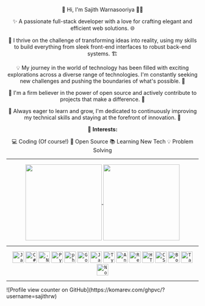<div align="center">
  👋 Hi, I'm Sajith Warnasooriya 🧑‍💻

  ✨ A passionate full-stack developer with a love for crafting elegant and efficient web solutions. 🌐
  
  🚀 I thrive on the challenge of transforming ideas into reality, using my skills to build everything from sleek front-end interfaces to robust back-end systems. 🏗️
  
  💡 My journey in the world of technology has been filled with exciting explorations across a diverse range of technologies. I'm constantly seeking new challenges and pushing the boundaries of what's possible. 🔭
  
  🤝 I'm a firm believer in the power of open source and actively contribute to projects that make a difference. 🤝
  
  🌱  Always eager to learn and grow, I'm dedicated to continuously improving my technical skills and staying at the forefront of innovation. 🌱
  
  
  💖 **Interests:**
  
  💻 Coding (Of course!)
  🚀 Open Source
  📚 Learning New Tech
  💡 Problem Solving
</div>
<hr/>
<div align="center">
  <a href="https://github.com/anuraghazra/github-readme-stats">
    <img height=200 align="center" src="https://my-language-stats.vercel.app/api?username=sajithrw&theme=dark" />
  </a>
  <a href="https://github.com/anuraghazra/convoychat">
    <img height=200 align="center" src="https://my-language-stats.vercel.app/api/top-langs?username=sajithrw&layout=compact&langs_count=8&card_width=320&theme=dark" />
  </a>
</div>
<hr/>
<div align="center" >
  	<code><img width="30" src="https://user-images.githubusercontent.com/25181517/117201156-9a724800-adec-11eb-9a9d-3cd0f67da4bc.png" alt="Java" title="Java"/></code>
	<code><img width="30" src="https://user-images.githubusercontent.com/25181517/121405384-444d7300-c95d-11eb-959f-913020d3bf90.png" alt="C#" title="C#"/></code>
	<code><img width="30" src="https://user-images.githubusercontent.com/25181517/121405754-b4f48f80-c95d-11eb-8893-fc325bde617f.png" alt=".NET Core" title=".NET Core"/></code>
	<code><img width="30" src="https://user-images.githubusercontent.com/25181517/183423507-c056a6f9-1ba8-4312-a350-19bcbc5a8697.png" alt="Python" title="Python"/></code>
	<code><img width="30" src="https://user-images.githubusercontent.com/25181517/183570228-6a040b9f-3ddf-47a2-a201-743121dac664.png" alt="php" title="php"/></code>
	<code><img width="30" src="https://user-images.githubusercontent.com/25181517/192149581-88194d20-1a37-4be8-8801-5dc0017ffbbe.png" alt="Go" title="Go"/></code>
  	<code><img width="30" src="https://user-images.githubusercontent.com/25181517/117447155-6a868a00-af3d-11eb-9cfe-245df15c9f3f.png" alt="JavaScript" title="JavaScript"/></code>
  	<code><img width="30" src="https://user-images.githubusercontent.com/25181517/183890598-19a0ac2d-e88a-4005-a8df-1ee36782fde1.png" alt="TypeScript" title="TypeScript"/></code>
	<code><img width="30" src="https://user-images.githubusercontent.com/25181517/183890595-779a7e64-3f43-4634-bad2-eceef4e80268.png" alt="Angular" title="Angular"/></code>
	<code><img width="30" src="https://user-images.githubusercontent.com/25181517/183897015-94a058a6-b86e-4e42-a37f-bf92061753e5.png" alt="React" title="React"/></code>
	<code><img width="30" src="https://user-images.githubusercontent.com/25181517/192158954-f88b5814-d510-4564-b285-dff7d6400dad.png" alt="HTML" title="HTML"/></code>
	<code><img width="30" src="https://user-images.githubusercontent.com/25181517/183898674-75a4a1b1-f960-4ea9-abcb-637170a00a75.png" alt="CSS" title="CSS"/></code>
	<code><img width="30" src="https://user-images.githubusercontent.com/25181517/183898054-b3d693d4-dafb-4808-a509-bab54cf5de34.png" alt="Bootstrap" title="Bootstrap"/></code>
	<code><img width="30" src="https://user-images.githubusercontent.com/25181517/202896760-337261ed-ee92-4979-84c4-d4b829c7355d.png" alt="Tailwind CSS" title="Tailwind CSS"/></code>
	<code><img width="30" src="https://user-images.githubusercontent.com/25181517/183568594-85e280a7-0d7e-4d1a-9028-c8c2209e073c.png" alt="Node.js" title="Node.js"/></code>
</div>
<hr/>
![Profile view counter on GitHub](https://komarev.com/ghpvc/?username=sajithrw)
